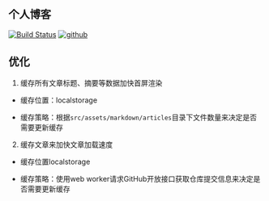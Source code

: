 ## 个人博客
[![Build Status](https://www.travis-ci.org/mrrs878/blog.svg?branch=master)](https://www.travis-ci.org/mrrs878/blog)
[![github](https://img.shields.io/npm/v/mrrs-dashboard-cli)](https://github.com/snowdreams1006)

## 优化

1. 缓存所有文章标题、摘要等数据加快首屏渲染

- 缓存位置：localstorage

- 缓存策略：根据`src/assets/markdown/articles`目录下文件数量来决定是否需要更新缓存

2. 缓存文章来加快文章加载速度

- 缓存位置localstorage

- 缓存策略：使用web worker请求GitHub开放接口获取仓库提交信息来决定是否需要更新缓存
